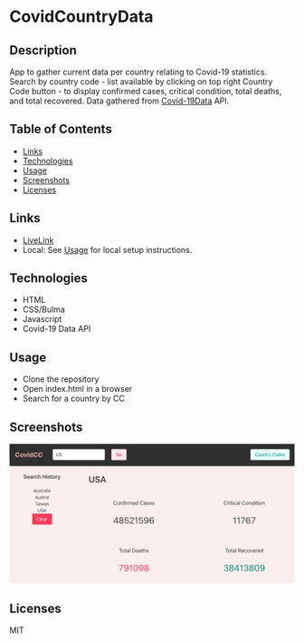 # CovidCountryData

## Description 

App to gather current data per country relating to Covid-19 statistics. Search by country code - list available by clicking on top right Country Code button - to display confirmed cases, critical condition, total deaths, and total recovered. Data gathered from [Covid-19Data](https://rapidapi.com/Gramzivi/api/covid-19-data/) API. 

## Table of Contents
* [Links](#links)
* [Technologies](#technologies)
* [Usage](#usage)
* [Screenshots](#screenshots)
* [Licenses](#licenses)

## Links 

* [LiveLink](https://stephanieheins.github.io/CovidCountryData/)
* Local: See [Usage](#Usage) for local setup instructions.

## Technologies

* HTML
* CSS/Bulma
* Javascript
* Covid-19 Data API

## Usage 

* Clone the repository 
* Open index.html in a browser 
* Search for a country by CC

## Screenshots

![Main Screen](assets/covidccsc.png)

## Licenses 
MIT

